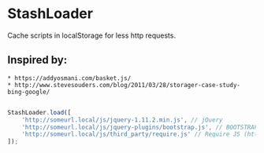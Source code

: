 # StashLoader
Cache scripts in localStorage for less http requests.

## Inspired by:
	* https://addyosmani.com/basket.js/
	* http://www.stevesouders.com/blog/2011/03/28/storager-case-study-bing-google/

```JavaScript

StashLoader.load([
	'http://someurl.local/js/jquery-1.11.2.min.js', // jQuery
	'http://someurl.local/js/jquery-plugins/bootstrap.js', // BOOTSTRAP
	'http://someurl.local/js/third_party/require.js' // Require JS (http://requirejs.org/)
]);

```

